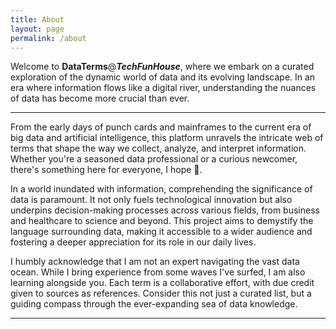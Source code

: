 ```yaml
---
title: About
layout: page
permalink: /about
---
```

Welcome to <b>DataTerms</b>@<b><i>TechFunHouse</i></b>, where we embark on a curated exploration of the dynamic world of data and its evolving landscape. In an era where information flows like a digital river, understanding the nuances of data has become more crucial than ever.
<hr class="divider-accessory">

From the early days of punch cards and mainframes to the current era of big data and artificial intelligence, this platform unravels the intricate web of terms that shape the way we collect, analyze, and interpret information. Whether you're a seasoned data professional or a curious newcomer, there's something here for everyone, I hope 🤔.

In a world inundated with information, comprehending the significance of data is paramount. It not only fuels technological innovation but also underpins decision-making processes across various fields, from business and healthcare to science and beyond. This project aims to demystify the language surrounding data, making it accessible to a wider audience and fostering a deeper appreciation for its role in our daily lives.

I humbly acknowledge that I am not an expert navigating the vast data ocean. While I bring experience from some waves I've surfed, I am also learning alongside you. Each term is a collaborative effort, with due credit given to sources as references. Consider this not just a curated list, but a guiding compass through the ever-expanding sea of data knowledge.

<hr class="hr-text" data-content="DataTerms: Where Terms and Concepts Tango in Harmony">